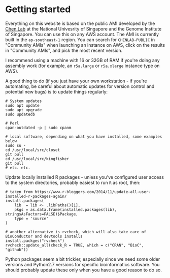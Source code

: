 # Getting started

Everything on this website is based on the public AMI developed by the [Chen Lab](https://swainechen.github.io) at the National Univesrity of Singapore and the Genome Institute of Singapore.
You can use this on any AWS account.
The AMI is currently built in the `ap-southeast-1` region.
You can search for `CHENLAB-PUBLIC` in "Community AMIs" when launching an instance on AWS, click on the results in "Community AMIs", and pick the most recent version.

I recommend using a machine with 16 or 32GB of RAM if you're doing any assembly work (for example, an `r5a.large` or `r5a.xlarge` instance type on AWS).

A good thing to do (if you just have your own workstation - if you're automating, be careful about automatic updates for version control and potential new bugs) is to update things regularly:
```
# System updates
sudo apt update
sudo apt upgrade
sudo updatedb

# Perl
cpan-outdated -p | sudo cpanm

# local software, depending on what you have installed, some examples below
sudo su -
cd /usr/local/src/closet
git pull
cd /usr/local/src/kingfisher
git pull
# etc. etc.
```

Update locally installed R packages - unless you've configured user access to the system directories, probably easiest to run `R` as root, then:
```
# taken from https://www.r-bloggers.com/2014/11/update-all-user-installed-r-packages-again/
install.packages( 
    lib  = lib <- .libPaths()[1],
    pkgs = as.data.frame(installed.packages(lib), stringsAsFactors=FALSE)$Package,
    type = 'source'
)

# another alternative is rvcheck, which will also take care of BioConductor and devtools installs
install.packges("rvcheck")
rvcheck::update_all(check_R = TRUE, which = c("CRAN", "BioC", "github"))
```

Python packages seem a bit trickier, especially since we need some older versions and Python2.7 versions for specific bioinformatics software.
You should probably update these only when you have a good reason to do so.
